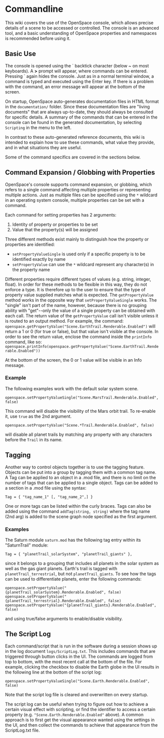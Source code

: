 # Commandline
This wiki covers the use of the OpenSpace console, which allows precise details of a scene to be accessed or controlled. The console is an advanced tool, and a basic understanding of OpenSpace properties and namespaces is recommended before using it.

## Basic Use
The console is opened using the \` backtick character (below ~ on most keyboards). A **>** prompt will appear, where commands can be entered. Pressing \` again hides the console. Just as in a normal terminal window, a command is typed and executed using the Enter key. If there is a problem with the command, an error message will appear at the bottom of the screen.

On startup, OpenSpace auto-generates documentation files in HTML format in the `documentation/` folder. Since these documentation files are "living documents" that are always up-to-date, they should always be consulted for specific details. A summary of the commands that can be entered in the console can be found in the generated documentation, by selecting `Scripting` in the menu to the left.

In contrast to these auto-generated reference documents, this wiki is intended to explain how to use these commands, what value they provide, and in what situations they are useful.

Some of the command specifics are covered in the sections below.

## Command Expansion / Globbing with Properties
OpenSpace's console supports command expansion, or globbing, which refers to a single command affecting multiple properties or representing multiple actions. Just as multiple files can be specified using the `*` wildcard in an operating system console, multiple properties can be set with a command.

Each command for setting properties has 2 arguments:
1. Identity of property or properties to be set
2. Value that the property(s) will be assigned

Three different methods exist mainly to distinguish how the property or properties are identified:
* `setPropertyValueSingle` is used only if a specific property is to be identified exactly by name
* `setPropertyValue` can use the `*` wildcard represent any character(s) in the property name

Different properties require different types of values (e.g. string, integer, float). In order for these methods to be flexible in this way, they do not enforce a type. It is therefore up to the user to ensure that the type of property value supplied matches what is expected.
The `getPropertyValue` method works in the opposite way that `setPropertyValueSingle` works. The "single" isn't part of the name, however, because there is no grouping ability with "get"--only the value of a single property can be obtained with each call. The return value of the `getPropertyValue` call isn't visible unless it is routed to an output method. For example, the command:
`openspace.getPropertyValue("Scene.EarthTrail.Renderable.Enabled")`
will return a 1 or 0 (for true or false), but that value isn't visible at the console. In order to see the return value, enclose the command inside the `printInfo` command, like so:
`openspace.printInfo(openspace.getPropertyValue("Scene.EarthTrail.Renderable.Enabled"))`

At the bottom of the screen, the 0 or 1 value will be visible in an Info message.

### Example
The following examples work with the default solar system scene.

`openspace.setPropertyValueSingle("Scene.MarsTrail.Renderable.Enabled", false)`

This command will disable the visibility of the Mars orbit trail. To re-enable it, use `true` as the 2nd argument.

`openspace.setPropertyValue("Scene.*Trail.Renderable.Enabled", false)`

will disable all planet trails by matching any property with any characters before the `Trail` in its name.

## Tagging
Another way to control objects together is to use the tagging feature. Objects can be put into a group by tagging them with a common tag name. A Tag can be applied to an object in a .mod file, and there is no limit on the number of tags that can be applied to a single object. Tags can be added to a section in a .mod file using the syntax:

`Tag = { "tag_name_1" [, "tag_name_2",] }`

One or more tags can be listed within the curly braces. Tags can also be added using the command `addTag(string, string)` where the tag name (2nd arg) is added to the scene graph node specified as the first argument.

### Examples
The Saturn module `saturn.mod` has the following tag entry within its "SaturnTrail" module:

`Tag = { "planetTrail_solarSystem", "planetTrail_giants" },`

since it belongs to a grouping that includes all planets in the solar system as well as the gas giant planets. Earth's trail is tagged with `planetTrail_terrestrial`, but not `planetTrail_giants`. To see how the tags can be used to differentiate planets, enter the following commands:
```
openspace.setPropertyValue("{planetTrail_solarSystem}.Renderable.Enabled", false)
openspace.setPropertyValue("{planetTrail_terrestrial}.Renderable.Enabled", false)
openspace.setPropertyValue("{planetTrail_giants}.Renderable.Enabled", false)
```
and using true/false arguments to enable/disable visibility.

## The Script Log
Each command/script that is run in the software during a session shows up in the log document `logs/ScriptLog.txt`. This includes commands that are triggered through button clicks in the UI. The commands are logged from top to bottom, with the most recent call at the bottom of the file. For example, clicking the checkbox to disable the Earth globe in the UI results in the following line at the bottom of the script log:

```
openspace.setPropertyValueSingle("Scene.Earth.Renderable.Enabled", false)
```

Note that the script log file is cleared and overwritten on every startup.

The script log can be useful when trying to figure out how to achieve a certain visual effect with scripting, or find the identifier to access a certain property (e.g. `"Scene.Earth.Renderable.Enabled"` above). A common approach is to first get the visual appearance wanted using the settings in the UI, and then collect the commands to achieve that appearance from the ScriptLog.txt file.
